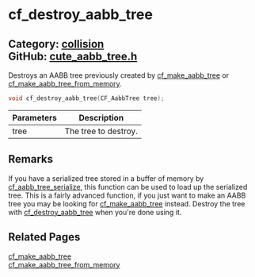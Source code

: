 [//]: # (This file is automatically generated by Cute Framework's docs parser.)
[//]: # (Do not edit this file by hand!)
[//]: # (See: https://github.com/RandyGaul/cute_framework/blob/master/samples/docs_parser.cpp)
[](../header.md ':include')

# cf_destroy_aabb_tree

Category: [collision](/api_reference?id=collision)  
GitHub: [cute_aabb_tree.h](https://github.com/RandyGaul/cute_framework/blob/master/include/cute_aabb_tree.h)  
---

Destroys an AABB tree previously created by [cf_make_aabb_tree](/collision/cf_make_aabb_tree.md) or [cf_make_aabb_tree_from_memory](/collision/cf_make_aabb_tree_from_memory.md).

```cpp
void cf_destroy_aabb_tree(CF_AabbTree tree);
```

Parameters | Description
--- | ---
tree | The tree to destroy.

## Remarks

If you have a serialized tree stored in a buffer of memory by [cf_aabb_tree_serialize](/collision/cf_aabb_tree_serialize.md), this function can be used to load up the serialized tree. This is a fairly advanced
function, if you just want to make an AABB tree you may be looking for [cf_make_aabb_tree](/collision/cf_make_aabb_tree.md) instead. Destroy the tree with [cf_destroy_aabb_tree](/collision/cf_destroy_aabb_tree.md) when you're done using it.

## Related Pages

[cf_make_aabb_tree](/collision/cf_make_aabb_tree.md)  
[cf_make_aabb_tree_from_memory](/collision/cf_make_aabb_tree_from_memory.md)  
